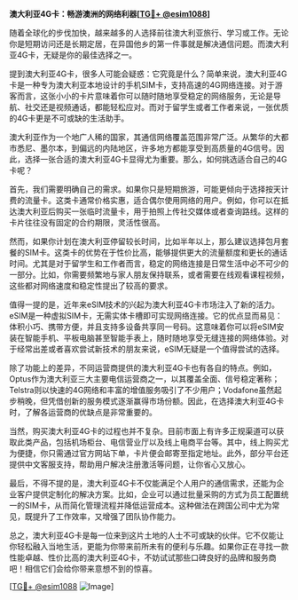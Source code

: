 **澳大利亚4G卡：畅游澳洲的网络利器[[TG💪+ @esim1088](https://t.me/s/esim1088)]**

随着全球化的步伐加快，越来越多的人选择前往澳大利亚旅行、学习或工作。无论你是短期访问还是长期定居，在异国他乡的第一件事就是解决通信问题。而澳大利亚4G卡，无疑是你的最佳选择之一。

提到澳大利亚4G卡，很多人可能会疑惑：它究竟是什么？简单来说，澳大利亚4G卡是一种专为澳大利亚本地设计的手机SIM卡，支持高速的4G网络连接。对于游客而言，这张小小的卡片意味着你可以随时随地享受稳定的网络服务，无论是导航、社交还是视频通话，都能轻松应对。而对于留学生或者工作者来说，一张优质的4G卡更是不可或缺的生活助手。

澳大利亚作为一个地广人稀的国家，其通信网络覆盖范围非常广泛。从繁华的大都市悉尼、墨尔本，到偏远的内陆地区，许多地方都能享受到高质量的4G信号。因此，选择一张合适的澳大利亚4G卡显得尤为重要。那么，如何挑选适合自己的4G卡呢？

首先，我们需要明确自己的需求。如果你只是短期旅游，可能更倾向于选择按天计费的流量卡。这类卡通常价格实惠，适合偶尔使用网络的用户。例如，你可以在抵达澳大利亚后购买一张临时流量卡，用于拍照上传社交媒体或者查询路线。这样的卡片往往没有固定的合约期限，灵活性很高。

然而，如果你计划在澳大利亚停留较长时间，比如半年以上，那么建议选择包月套餐的SIM卡。这类卡的优势在于性价比高，能够提供更大的流量额度和更长的通话时间。尤其是对于留学生和工作者而言，稳定的网络连接是日常生活中必不可少的一部分。比如，你需要频繁地与家人朋友保持联系，或者需要在线观看课程视频，这些都对网络速度和稳定性提出了较高的要求。

值得一提的是，近年来eSIM技术的兴起为澳大利亚4G卡市场注入了新的活力。eSIM是一种虚拟SIM卡，无需实体卡槽即可实现网络连接。它的优点显而易见：体积小巧、携带方便，并且支持多设备共享同一号码。这意味着你可以将eSIM安装在智能手机、平板电脑甚至智能手表上，随时随地享受无缝连接的网络体验。对于经常出差或者喜欢尝试新技术的朋友来说，eSIM无疑是一个值得尝试的选择。

除了功能上的差异，不同运营商提供的澳大利亚4G卡也有各自的特点。例如，Optus作为澳大利亚三大主要电信运营商之一，以其覆盖全面、信号稳定著称；Telstra则以快速的4G网络和丰富的增值服务吸引了不少用户；Vodafone虽然起步稍晚，但凭借创新的服务模式逐渐赢得市场份额。因此，在选择澳大利亚4G卡时，了解各运营商的优缺点是非常重要的。

当然，购买澳大利亚4G卡的过程也并不复杂。目前市面上有许多正规渠道可以获取此类产品，包括机场柜台、电信营业厅以及线上电商平台等。其中，线上购买尤为便捷，你只需通过官方网站下单，卡片便会邮寄至指定地址。此外，部分平台还提供中文客服支持，帮助用户解决注册激活等问题，让你省心又放心。

最后，不得不提的是，澳大利亚4G卡不仅能满足个人用户的通信需求，还能为企业客户提供定制化的解决方案。比如，企业可以通过批量采购的方式为员工配置统一的SIM卡，从而简化管理流程并降低运营成本。这种做法在跨国公司中尤为常见，既提升了工作效率，又增强了团队协作能力。

总之，澳大利亚4G卡是每一位来到这片土地的人士不可或缺的伙伴。它不仅能让你轻松融入当地生活，更能为你带来前所未有的便利与乐趣。如果你正在寻找一款性能卓越、性价比高的澳大利亚4G卡，不妨试试那些口碑良好的品牌和服务商吧！相信它们会给你带来意想不到的惊喜。

[[TG💪+ @esim1088](https://t.me/s/esim1088) ![Image](https://i.postimg.cc/4NQfJmqS/Snipaste-2025-05-13-00-14-12.png)]